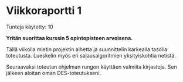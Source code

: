 # Viikkoraportti 1
Tunteja käytetty: 10

__Yritän suorittaa kurssin 5 opintopisteen arvoisena.__

Tällä viikolla mietin projektin aihetta ja suunnittelin karkealla tasolla toteutusta. 
Lueskelin myös eri salausalgoritmien yksityiskohtia netistä. 

Seuraavaksi toteutan ohjelman rungon käyttäen valmiita kirjastoja. Sen jälkeen aloitan 
oman DES-toteutukseni.
